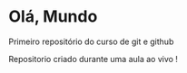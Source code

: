 # Olá, Mundo
Primeiro repositório do curso de git e github 

Repositorio criado durante uma aula ao vivo !

